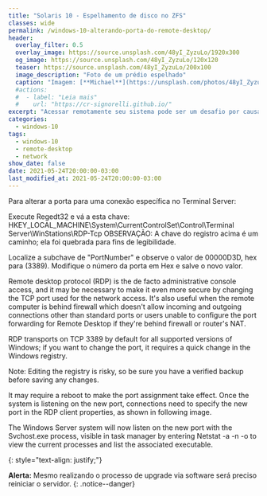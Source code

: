 ```yaml
---
title: "Solaris 10 - Espelhamento de disco no ZFS"
classes: wide
permalink: /windows-10-alterando-porta-do-remote-desktop/
header:
  overlay_filter: 0.5
  overlay_image: https://source.unsplash.com/48yI_ZyzuLo/1920x300
  og_image: https://source.unsplash.com/48yI_ZyzuLo/120x120
  teaser: https://source.unsplash.com/48yI_ZyzuLo/200x100
  image_description: "Foto de um prédio espelhado"
  caption: "Imagem: [**Michael**](https://unsplash.com/photos/48yI_ZyzuLo)"
  #actions:
  #  - label: "Leia mais"
  #    url: "https://cr-signorelli.github.io/"
excerpt: "Acessar remotamente seu sistema pode ser um desafio por causa de bloqueios de segurança internos e externos da sua rede"
categories:
  - windows-10
tags:
  - windows-10
  - remote-desktop
  - network
show_date: false
date: 2021-05-24T20:00:00-03:00
last_modified_at: 2021-05-24T20:00:00-03:00
---
```


Para alterar a porta para uma conexão específica no Terminal Server:

Execute Regedt32 e vá a esta chave:
    HKEY_LOCAL_MACHINE\System\CurrentControlSet\Control\Terminal Server\WinStations\RDP-Tcp
    OBSERVAÇÃO: A chave do registro acima é um caminho; ela foi quebrada para fins de legibilidade.

Localize a subchave de "PortNumber" e observe o valor de 00000D3D, hex para (3389). Modifique o número da porta em Hex e salve o novo valor.


Remote desktop protocol (RDP) is the de facto administrative console access, and it may be necessary to make it even more secure by changing the TCP port used for the network access. It's also useful when the remote computer is behind firewall which doesn't allow incoming and outgoing connections other than standard ports or users unable to configure the port forwarding for Remote Desktop if they're behind firewall or router's NAT.

RDP transports on TCP 3389 by default for all supported versions of Windows; if you want to change the port, it requires a quick change in the Windows registry.

Note: Editing the registry is risky, so be sure you have a verified backup before saving any changes.



It may require a reboot to make the port assignment take effect. Once the system is listening on the new port, connections need to specify the new port in the RDP client properties, as shown in following image.

The Windows Server system will now listen on the new port with the Svchost.exe process, visible in task manager by entering Netstat  -a -n -o to view the current processes and list the associated executable.



{: style="text-align: justify;"}

**Alerta:** Mesmo realizando o processo de upgrade via software será preciso reiniciar o servidor.
{: .notice--danger}

